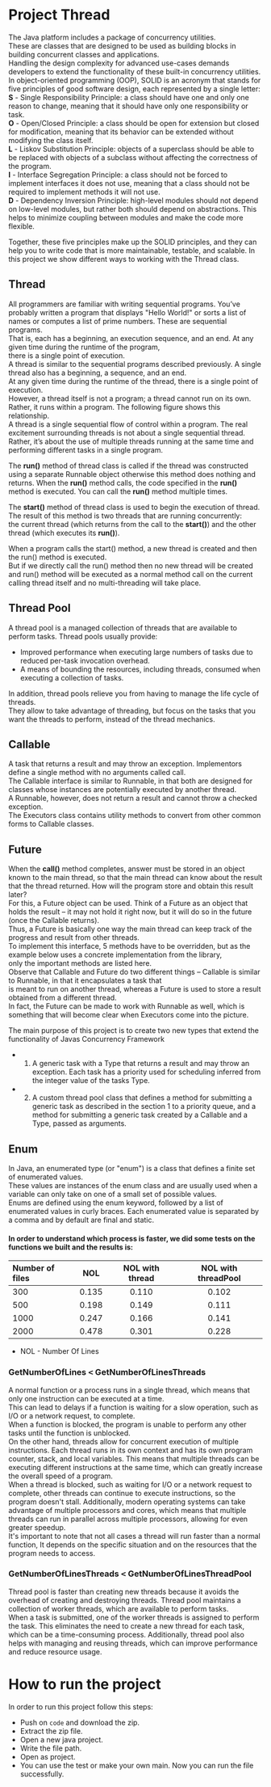 # Project Thread

The Java platform includes a package of concurrency utilities.   
These are classes that are designed to be used as building blocks in building concurrent classes and applications.  
Handling the design complexity for advanced use-cases demands developers to extend the functionality of these built-in concurrency utilities.
In object-oriented programming (OOP), SOLID is an acronym that stands for five principles of good software design, each represented by a single letter:  
__S__ - Single Responsibility Principle: a class should have one and only one reason to change, meaning that it should have only one responsibility or 
task.  
__O__ - Open/Closed Principle: a class should be open for extension but closed for modification, meaning that its behavior can be extended without 
modifying 
the class itself.  
__L__ - Liskov Substitution Principle: objects of a superclass should be able to be replaced with objects of a subclass without affecting the correctness 
of the program.  
__I__ - Interface Segregation Principle: a class should not be forced to implement interfaces it does not use, meaning that a class should not be required 
to implement methods it will not use.    
__D__ - Dependency Inversion Principle: high-level modules should not depend on low-level modules, but rather both should depend on abstractions. This 
helps to minimize coupling between modules and make the code more flexible.  

Together, these five principles make up the SOLID principles, and they can help you to write code that is more maintainable, testable, and scalable.
In this project we show different ways to working with the Thread class.

## Thread
All programmers are familiar with writing sequential programs. You’ve probably written a program that displays "Hello World!" or sorts a list of names or
computes a list of prime numbers. These are sequential programs.    
That is, each has a beginning, an execution sequence, and an end. At any given time during the runtime of the program,      
there is a single point of execution.    
A thread is similar to the sequential programs described previously. A single thread also has a beginning, a sequence, and an end.   
At any given time during the runtime of the thread, there is a single point of execution.   
However, a thread itself is not a program; a thread cannot run on its own. Rather, it runs within a program. The following figure shows this relationship.   
A thread is a single sequential flow of control within a program. The real excitement surrounding threads is not about a single sequential thread. 
Rather, it’s about the use of multiple threads running at the same time and performing different tasks in a single program.   

The __run()__ method of thread class is called if the thread was constructed using a separate Runnable object otherwise this method does nothing and
returns. When the __run()__ method calls, the code specified in the __run()__ method is executed. You can call the __run()__ method multiple times.

The __start()__ method of thread class is used to begin the execution of thread. The result of this method is two threads that are running concurrently:  
the current thread (which returns from the call to the __start()__) and the other thread (which executes its __run()__).

When a program calls the start() method, a new thread is created and then the run() method is executed.   
But if we directly call the run() method then no new thread will be created and run() method will be executed as a normal method call on the current
calling thread itself and no multi-threading will take place.


## Thread Pool
A thread pool is a managed collection of threads that are available to perform tasks. Thread pools usually provide:  
* Improved performance when executing large numbers of tasks due to reduced per-task invocation overhead.  
* A means of bounding the resources, including threads, consumed when executing a collection of tasks.

In addition, thread pools relieve you from having to manage the life cycle of threads.   
They allow to take advantage of threading, but focus on the tasks that you want the threads to perform, instead of the thread mechanics.

## Callable
A task that returns a result and may throw an exception. Implementors define a single method with no arguments called call.  
The Callable interface is similar to Runnable, in that both are designed for classes whose instances are potentially executed by another thread.  
A Runnable, however, does not return a result and cannot throw a checked exception.  
The Executors class contains utility methods to convert from other common forms to Callable classes.

## Future
When the __call()__ method completes, answer must be stored in an object known to the main thread, so that the main thread can know about the result that 
the thread returned. How will the program store and obtain this result later?  
For this, a Future object can be used. Think of a Future as an object that holds the result – it may not hold it right now, but it will do so in the future 
(once the Callable returns).    
Thus, a Future is basically one way the main thread can keep track of the progress and result from other threads.  
To implement this interface, 5 methods have to be overridden, but as the example below uses a concrete implementation from the library,  
only the important methods are listed here.  
Observe that Callable and Future do two different things – Callable is similar to Runnable, in that it encapsulates a task that   
is meant to run on another thread, whereas a Future is used to store a result obtained from a different thread.  
In fact, the Future can be made to work with Runnable as well, which is something that will become clear when Executors come into the picture.  
  
  
The main purpose of this project is to create two new types that extend the functionality of Javas Concurrency Framework
* 1. A generic task with a Type that returns a result and may throw an exception.
Each task has a priority used for scheduling inferred from the integer value of the tasks Type.
* 2. A custom thread pool class that defines a method for submitting a generic task as described in
the section 1 to a priority queue, and a method for submitting a generic task created by a
Callable<V> and a Type, passed as arguments. 

## Enum
In Java, an enumerated type (or "enum") is a class that defines a finite set of enumerated values.  
These values are instances of the enum class and are usually used when a variable can only take on one of a small set of possible values.  
Enums are defined using the enum keyword, followed by a list of enumerated values in curly braces. Each enumerated value is separated by a comma and by 
default are final and static.  



#### In order to understand which process is faster, we did some tests on the functions we built and the results is:
Number of files | NOL | NOL with thread | NOL with threadPool
| :--- | :---: | :---: | :---:
300  | 0.135 | 0.110 | 0.102
500  | 0.198 | 0.149 | 0.111
1000 | 0.247 | 0.166 | 0.141 
2000 | 0.478 | 0.301 | 0.228

* NOL - Number Of Lines 

### GetNumberOfLines  <kbd><</kbd> GetNumberOfLinesThreads
A normal function or a process runs in a single thread, which means that only one instruction can be executed at a time.  
This can lead to delays if a function is waiting for a slow operation, such as I/O or a network request, to complete.   
When a function is blocked, the program is unable to perform any other tasks until the function is unblocked.  
On the other hand, threads allow for concurrent execution of multiple instructions. Each thread runs in its own context and has its own program counter,
stack, and local variables. This means that multiple threads can be executing different instructions at the same time, which can greatly increase the 
overall speed of a program.  
When a thread is blocked, such as waiting for I/O or a network request to complete, other threads can continue to execute instructions, so the program 
doesn't stall. Additionally, modern operating systems can take advantage of multiple processors and cores, which means that multiple threads can run in 
parallel across multiple processors, allowing for even greater speedup.  
It's important to note that not all cases a thread will run faster than a normal function, It depends on the specific situation and on the resources that 
the program needs to access.   

### GetNumberOfLinesThreads  <kbd><</kbd> GetNumberOfLinesThreadPool
Thread pool is faster than creating new threads because it avoids the overhead of creating and destroying threads. Thread pool maintains a collection of 
worker threads, which are available to perform tasks.   
When a task is submitted, one of the worker threads is assigned to perform the task. This eliminates the need to create a new thread for each task, which 
can be a time-consuming process. Additionally, thread pool also helps with managing and reusing threads, which can improve performance and reduce resource 
usage.


# How to run the project
In order to run this project follow this steps:
  - Push on `code` and download the zip.
  - Extract the zip file.
  - Open a new java project.
  - Write the file path.
  - Open as project.
  - You can use the test or make your own main.
Now you can run the file successfully.
